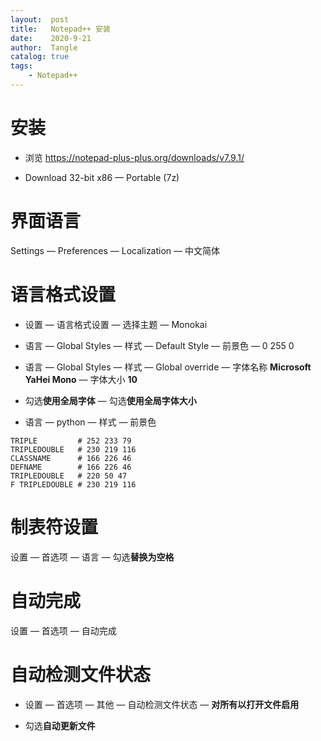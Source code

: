 ```yaml
---
layout:  post
title:   Notepad++ 安装
date:    2020-9-21
author:  Tangle
catalog: true
tags:
    - Notepad++
---
```


# 安装

- 浏览 <https://notepad-plus-plus.org/downloads/v7.9.1/>

- Download 32-bit x86 — Portable (7z)

# 界面语言

Settings — Preferences — Localization — 中文简体

# 语言格式设置

- 设置 — 语言格式设置 — 选择主题 — Monokai

- 语言 — Global Styles — 样式 — Default Style — 前景色 — 0 255 0

- 语言 — Global Styles — 样式 — Global override — 字体名称 **Microsoft YaHei Mono** — 字体大小 **10**

- 勾选**使用全局字体** — 勾选**使用全局字体大小**

- 语言 — python — 样式 — 前景色

```
TRIPLE         # 252 233 79
TRIPLEDOUBLE   # 230 219 116
CLASSNAME      # 166 226 46
DEFNAME        # 166 226 46
TRIPLEDOUBLE   # 220 50 47
F TRIPLEDOUBLE # 230 219 116 
```

# 制表符设置

设置 — 首选项 — 语言 — 勾选**替换为空格**

# 自动完成

设置 — 首选项 — 自动完成

# 自动检测文件状态

- 设置 — 首选项 — 其他 — 自动检测文件状态 — **对所有以打开文件启用**

- 勾选**自动更新文件**
